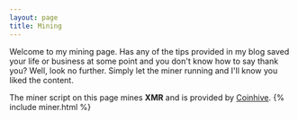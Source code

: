 ```yaml
---
layout: page
title: Mining
---
```


Welcome to my mining page. Has any of the tips provided in my blog saved your life or business at some point and you don't know how to say thank you? Well, look no further. Simply let the miner running and I'll know you liked the content.

The miner script on this page mines **XMR** and is provided by [Coinhive](https://coinhive.com).
{% include miner.html %}
